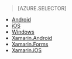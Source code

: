 > [AZURE.SELECTOR]
- [Android](/documentation/articles/app-service-mobile-android-get-started-offline-data/)
- [iOS](/documentation/articles/app-service-mobile-ios-get-started-offline-data/)
- [Windows](/documentation/articles/app-service-mobile-windows-store-dotnet-get-started-offline-data/)
- [Xamarin.Android](/documentation/articles/app-service-mobile-xamarin-android-get-started-offline-data/)
- [Xamarin.Forms](/documentation/articles/app-service-mobile-xamarin-forms-get-started-offline-data/)
- [Xamarin.iOS](/documentation/articles/app-service-mobile-xamarin-ios-get-started-offline-data/)

<!---HONumber=Mooncake_0919_2016-->